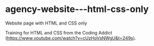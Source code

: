 # agency-website---html-css-only
Website page with HTML and CSS only

Training for HTML and CSS from the Coding Addict (https://www.youtube.com/watch?v=cUzHoVsNWgU&t=249s).
